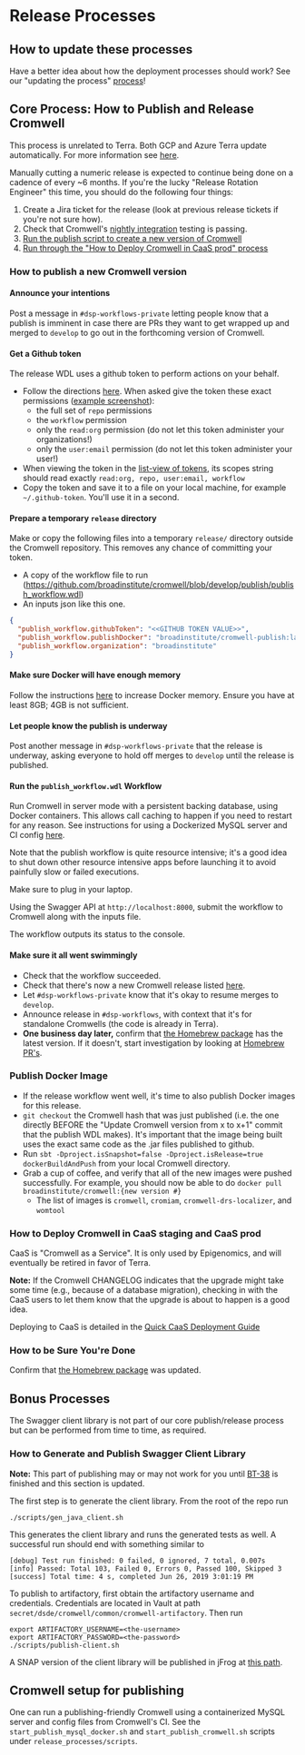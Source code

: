 # Release Processes

## How to update these processes

Have a better idea about how the deployment processes should work?
See our "updating the process" [process](../README.MD)!

## Core Process: How to Publish and Release Cromwell

This process is unrelated to Terra. Both GCP and Azure Terra update automatically. For more information see [here](https://support.terra.bio/hc/en-us/articles/9512163608731-Faster-Cromwell-updates-in-Terra-).

Manually cutting a numeric release is expected to continue being done on a cadence of every ~6 months. If you're the lucky "Release Rotation Engineer" this time, you should do the following four things:

1. Create a Jira ticket for the release (look at previous release tickets if you're not sure how).
1. Check that Cromwell's [nightly integration](https://github.com/broadinstitute/cromwell/actions?query=event%3Aschedule) testing is passing.
1. [Run the publish script to create a new version of Cromwell](#how-to-publish-a-new-cromwell-version)
1. [Run through the "How to Deploy Cromwell in CaaS prod" process](#how-to-deploy-cromwell-in-caas-staging-and-caas-prod)

### How to publish a new Cromwell version

#### Announce your intentions

Post a message in `#dsp-workflows-private` letting people know that a publish is imminent in case there are PRs they want to get
wrapped up and merged to `develop` to go out in the forthcoming version of Cromwell.

#### Get a Github token

The release WDL uses a github token to perform actions on your behalf.
* Follow the directions [here](https://help.github.com/en/github/authenticating-to-github/creating-a-personal-access-token-for-the-command-line).
  When asked give the token these exact permissions ([example screenshot](github_token_scopes.png)):
  * the full set of `repo` permissions
  * the `workflow` permission
  * only the `read:org` permission (do not let this token administer your organizations!)
  * only the `user:email` permission (do not let this token administer your user!)
* When viewing the token in the [list-view of tokens](https://github.com/settings/tokens), its scopes string should read exactly `read:org, repo, user:email, workflow`
* Copy the token and save it to a file on your local machine, for example `~/.github-token`. You'll use it in a second.

#### Prepare a temporary `release` directory

Make or copy the following files into a temporary `release/` directory outside the Cromwell repository. This removes any chance of committing your token.

* A copy of the workflow file to run (https://github.com/broadinstitute/cromwell/blob/develop/publish/publish_workflow.wdl)
* An inputs json like this one.

```json
{
  "publish_workflow.githubToken": "<<GITHUB TOKEN VALUE>>",
  "publish_workflow.publishDocker": "broadinstitute/cromwell-publish:latest",
  "publish_workflow.organization": "broadinstitute"
}
```

#### Make sure Docker will have enough memory

Follow the instructions [here](https://docs.docker.com/docker-for-mac/#resources) to increase Docker memory.
Ensure you have at least 8GB; 4GB is not sufficient.

#### Let people know the publish is underway

Post another message in `#dsp-workflows-private` that the release is underway, asking everyone to hold off merges to `develop` until
the release is published.

#### Run the `publish_workflow.wdl` Workflow

Run Cromwell in server mode with a persistent backing database, using Docker containers. This allows call caching to happen if you need to restart for any reason.
See instructions for using a Dockerized MySQL server and CI config [here](#cromwell-setup-for-publishing).

Note that the publish workflow is quite resource intensive; it's a good idea to shut down other resource intensive apps before launching it to avoid painfully slow or failed executions.

Make sure to plug in your laptop.

Using the Swagger API at `http://localhost:8000`, submit the workflow to Cromwell along with the inputs file.

The workflow outputs its status to the console.

#### Make sure it all went swimmingly

* Check that the workflow succeeded.
* Check that there's now a new Cromwell release listed [here](https://github.com/broadinstitute/cromwell/releases).
* Let `#dsp-workflows-private` know that it's okay to resume merges to `develop`.
* Announce release in `#dsp-workflows`, with context that it's for standalone Cromwells (the code is already in Terra).
* **One business day later,** confirm that [the Homebrew package](https://formulae.brew.sh/formula/cromwell) has the latest version. If it doesn't, start investigation by looking at [Homebrew PR's](https://github.com/Homebrew/homebrew-core/pulls?q=is%3Apr+cromwell).

### Publish Docker Image
* If the release workflow went well, it's time to also publish Docker images for this release. 
* `git checkout` the Cromwell hash that was just published (i.e. the one directly BEFORE the "Update Cromwell version from x to x+1" commit that the publish WDL makes). It's important that the image being built uses the exact same code as the .jar files published to github.
* Run `sbt -Dproject.isSnapshot=false -Dproject.isRelease=true dockerBuildAndPush` from your local Cromwell directory. 
* Grab a cup of coffee, and verify that all of the new images were pushed successfully. For example, you should now be able to do `docker pull broadinstitute/cromwell:{new version #}`
  * The list of images is `cromwell`, `cromiam`, `cromwell-drs-localizer`, and `womtool`

### How to Deploy Cromwell in CaaS staging and CaaS prod

CaaS is "Cromwell as a Service". It is only used by Epigenomics, and will eventually be retired in favor of Terra.

**Note:** If the Cromwell CHANGELOG indicates that the upgrade might take some time (e.g., because of a database migration), checking in with the CaaS users
to let them know that the upgrade is about to happen is a good idea.

Deploying to CaaS is detailed in the [Quick CaaS Deployment Guide](https://docs.google.com/document/d/1s0YC-oohJ7o-OGcgnH_-YBtIEKmLIPTRpG36yvWxUpE)

### How to be Sure You're Done

Confirm that [the Homebrew package](https://formulae.brew.sh/formula/cromwell) was updated.

## Bonus Processes

The Swagger client library is not part of our core publish/release process but can be performed from time to time, as required.

### How to Generate and Publish Swagger Client Library

**Note:** This part of publishing may or may not work for you until
[BT-38](https://broadworkbench.atlassian.net/browse/BT-38) is finished and this section is updated.

The first step is to generate the client library.  From the root of the repo run

```
./scripts/gen_java_client.sh
```

This generates the client library and runs the generated tests as well.  A successful run should end with something similar to

```
[debug] Test run finished: 0 failed, 0 ignored, 7 total, 0.007s
[info] Passed: Total 103, Failed 0, Errors 0, Passed 100, Skipped 3
[success] Total time: 4 s, completed Jun 26, 2019 3:01:19 PM
```

To publish to artifactory, first obtain the artifactory username and credentials. Credentials are located in Vault at path `secret/dsde/cromwell/common/cromwell-artifactory`. Then run

```
export ARTIFACTORY_USERNAME=<the-username>
export ARTIFACTORY_PASSWORD=<the-password>
./scripts/publish-client.sh
```

A SNAP version of the client library will be published in jFrog at [this path](https://broadinstitute.jfrog.io/ui/repos/tree/General/libs-release-local/org/broadinstitute/cromwell).

## Cromwell setup for publishing

One can run a publishing-friendly Cromwell using a containerized MySQL server and config files
from Cromwell's CI. See the `start_publish_mysql_docker.sh` and `start_publish_cromwell.sh`
scripts under `release_processes/scripts`.
